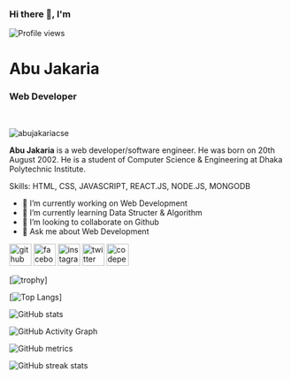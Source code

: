 ### Hi there 👋, I'm 
![Profile views](https://gpvc.arturio.dev/abujakariacse)  
<h1>Abu Jakaria</h1>
<h3>Web Developer</h3>
<br/>
<p align="left"> <img src="https://pbs.twimg.com/profile_banners/1424068274342424580/1643196372/1500x500" alt="abujakariacse" /> </p>

<b>Abu Jakaria</b> is a web developer/software engineer. He was born on 20th August 2002. He is a student of Computer Science & Engineering at Dhaka Polytechnic Institute.

Skills: HTML, CSS, JAVASCRIPT, REACT.JS, NODE.JS, MONGODB

- 🔭 I’m currently working on Web Development 
- 🌱 I’m currently learning Data Structer & Algorithm 
- 👯 I’m looking to collaborate on Github 
- 💬 Ask me about Web Development 


[<img src='https://cdn.jsdelivr.net/npm/simple-icons@3.0.1/icons/github.svg' alt='github' height='40'>](https://github.com/abujakariacse)  [<img src='https://cdn.jsdelivr.net/npm/simple-icons@3.0.1/icons/facebook.svg' alt='facebook' height='40'>](https://www.facebook.com/abujakariacse)  [<img src='https://cdn.jsdelivr.net/npm/simple-icons@3.0.1/icons/instagram.svg' alt='instagram' height='40'>](https://www.instagram.com/abujakariacse/)  [<img src='https://cdn.jsdelivr.net/npm/simple-icons@3.0.1/icons/twitter.svg' alt='twitter' height='40'>](https://twitter.com/abujakariacse)  [<img src='https://cdn.jsdelivr.net/npm/simple-icons@3.0.1/icons/codepen.svg' alt='codepen' height='40'>](https://codepen.io/abujakariacse)  


[![trophy](https://github-profile-trophy.vercel.app/?username=abujakariacse)]

[![Top Langs](https://github-readme-stats.vercel.app/api/top-langs/?username=abujakariacse)]

![GitHub stats](https://github-readme-stats.vercel.app/api?username=abujakariacse&show_icons=true)  

![GitHub Activity Graph](https://activity-graph.herokuapp.com/graph?username=abujakariacse)  

![GitHub metrics](https://metrics.lecoq.io/abujakariacse)  

![GitHub streak stats](https://github-readme-streak-stats.herokuapp.com/?user=abujakariacse)  
